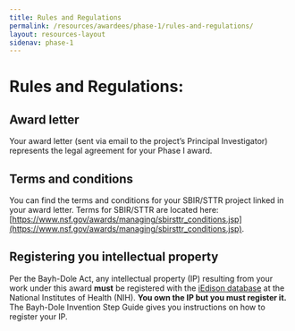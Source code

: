 ```yaml
---
title: Rules and Regulations
permalink: /resources/awardees/phase-1/rules-and-regulations/
layout: resources-layout
sidenav: phase-1
---
```

<head>
<script type="text/javascript"> setTimeout(function(){var a=document.createElement("script"); var b=document.getElementsByTagName("script")[0]; a.src=document.location.protocol+"//script.crazyegg.com/pages/scripts/0041/5508.js?"+Math.floor(new Date().getTime()/3600000); a.async=true;a.type="text/javascript";b.parentNode.insertBefore(a,b)}, 1); </script>
</head>

<h1>
  Rules and Regulations: 
</h1>

## Award letter

Your award letter (sent via email to the project’s Principal Investigator) represents the legal agreement for your Phase I award. 

## Terms and conditions

You can find the terms and conditions for your SBIR/STTR project linked in your award letter.  Terms for SBIR/STTR are located here: [https://www.nsf.gov/awards/managing/sbirsttr_conditions.jsp](https://www.nsf.gov/awards/managing/sbirsttr_conditions.jsp). 

## Registering you intellectual property

Per the Bayh-Dole Act, any intellectual property (IP) resulting from your work under this award **must** be registered with the [iEdison database](https://public.era.nih.gov/iedison/public/login.do?TARGET=https%3A%2F%2Fpublic.era.nih.gov%3A443%2Fiedison%2Finit.do) at the National Institutes of Health (NIH). **You own the IP but you must register it.** The Bayh-Dole Invention Step Guide gives you instructions on how to register your IP. 
 
